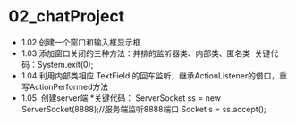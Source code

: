# 02_chatProject

* 1.02 创建一个窗口和输入框显示框
* 1.03 添加窗口关闭的三种方法：并排的监听器类、内部类、匿名类 
  关键代码：System.exit(0);
* 1.04 利用内部类相应 TextField 的回车监听，继承ActionListener的借口，重写ActionPerformed方法
* 1.05  创建server端
  *关键代码：
           ServerSocket ss = new ServerSocket(8888);//服务端监听8888端口
           Socket s = ss.accept();
  
